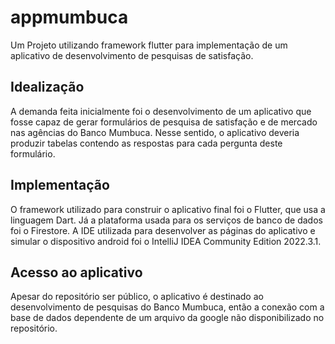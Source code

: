 # appmumbuca

Um Projeto utilizando framework flutter para implementação de um aplicativo de desenvolvimento de pesquisas de satisfação.

## Idealização

A demanda feita inicialmente foi o desenvolvimento de um aplicativo que fosse capaz de gerar formulários de pesquisa de satisfação e de mercado nas agências do Banco Mumbuca. Nesse sentido, o aplicativo deveria produzir tabelas contendo as respostas para cada pergunta deste formulário.

## Implementação 

O framework utilizado para construir o aplicativo final foi o Flutter, que usa a linguagem Dart. Já a plataforma usada para os serviços de banco de dados foi o Firestore. A IDE utilizada para desenvolver as páginas do aplicativo e simular o dispositivo android foi o IntelliJ IDEA Community Edition 2022.3.1.

## Acesso ao aplicativo

Apesar do repositório ser público, o aplicativo é destinado ao desenvolvimento de pesquisas do Banco Mumbuca, então a conexão com a base de dados dependente de um arquivo da google não disponibilizado no repositório.
